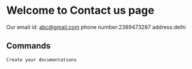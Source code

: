 # Welcome to Contact us page

Our email id: abc@gmail.com
    phone number:2389473287
    address:delhi

## Commands
    Create your documentations
